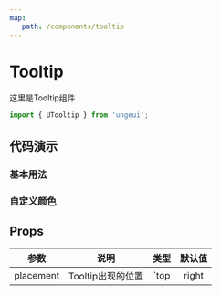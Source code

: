 ```yaml
---
map:
   path: /components/tooltip
---
```


# Tooltip

这里是Tooltip组件

```js
import { UTooltip } from 'ungeui';
```

## 代码演示

### 基本用法

<demo src="./demo/base.vue"
 language="vue"
 title="基本用法"
 desc="基本用法">
</demo>

### 自定义颜色

<demo src="./demo/color.vue"
 language="vue"
 title="基本用法"
 desc="自定义颜色">
</demo>
## Props

| 参数  |   说明   |   类型    |   默认值    |
| :---: | :------: | :-------: | :---------: |
| placement | Tooltip出现的位置 | `top | right | bottom |left` | `top`